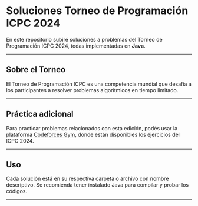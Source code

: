 # Soluciones Torneo de Programación ICPC 2024

En este repositorio subiré soluciones a problemas del Torneo de Programación ICPC 2024, todas implementadas en **Java**.

---

## Sobre el Torneo

El Torneo de Programación ICPC es una competencia mundial que desafía a los participantes a resolver problemas algorítmicos en tiempo limitado.

---

## Práctica adicional

Para practicar problemas relacionados con esta edición, podés usar la plataforma [Codeforces Gym](https://codeforces.com/gym), donde están disponibles los ejercicios del ICPC 2024.

---

## Uso

Cada solución está en su respectiva carpeta o archivo con nombre descriptivo. Se recomienda tener instalado Java para compilar y probar los códigos.

---
